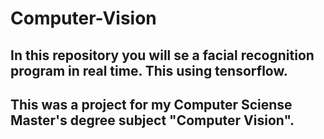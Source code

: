 # Computer-Vision
## In this repository you will se a facial recognition program in real time. This using tensorflow. 

## This was a project for my Computer Sciense Master's degree subject "Computer Vision".  
